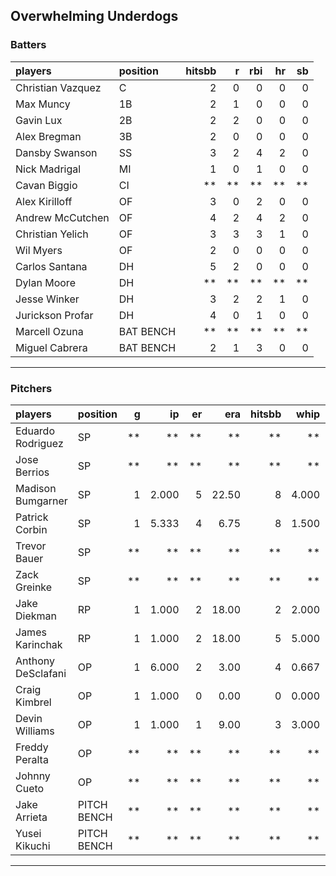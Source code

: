 ## Overwhelming Underdogs

### Batters

 
|players           |position  | hitsbb|  r| rbi| hr| sb| 
|:-----------------|:---------|------:|--:|---:|--:|--:| 
|Christian Vazquez |C         |      2|  0|   0|  0|  0| 
|Max Muncy         |1B        |      2|  1|   0|  0|  0| 
|Gavin Lux         |2B        |      2|  2|   0|  0|  0| 
|Alex Bregman      |3B        |      2|  0|   0|  0|  0| 
|Dansby Swanson    |SS        |      3|  2|   4|  2|  0| 
|Nick Madrigal     |MI        |      1|  0|   1|  0|  0| 
|Cavan Biggio      |CI        |     **| **|  **| **| **| 
|Alex Kirilloff    |OF        |      3|  0|   2|  0|  0| 
|Andrew McCutchen  |OF        |      4|  2|   4|  2|  0| 
|Christian Yelich  |OF        |      3|  3|   3|  1|  0| 
|Wil Myers         |OF        |      2|  0|   0|  0|  0| 
|Carlos Santana    |DH        |      5|  2|   0|  0|  0| 
|Dylan Moore       |DH        |     **| **|  **| **| **| 
|Jesse Winker      |DH        |      3|  2|   2|  1|  0| 
|Jurickson Profar  |DH        |      4|  0|   1|  0|  0| 
|Marcell Ozuna     |BAT BENCH |     **| **|  **| **| **| 
|Miguel Cabrera    |BAT BENCH |      2|  1|   3|  0|  0| 


* * *

### Pitchers

 
|players            |position    |  g|    ip| er|   era| hitsbb|  whip| so|  w| sv| 
|:------------------|:-----------|--:|-----:|--:|-----:|------:|-----:|--:|--:|--:| 
|Eduardo Rodriguez  |SP          | **|    **| **|    **|     **|    **| **| **| **| 
|Jose Berrios       |SP          | **|    **| **|    **|     **|    **| **| **| **| 
|Madison Bumgarner  |SP          |  1| 2.000|  5| 22.50|      8| 4.000|  2|  0|  0| 
|Patrick Corbin     |SP          |  1| 5.333|  4|  6.75|      8| 1.500|  4|  0|  0| 
|Trevor Bauer       |SP          | **|    **| **|    **|     **|    **| **| **| **| 
|Zack Greinke       |SP          | **|    **| **|    **|     **|    **| **| **| **| 
|Jake Diekman       |RP          |  1| 1.000|  2| 18.00|      2| 2.000|  1|  0|  0| 
|James Karinchak    |RP          |  1| 1.000|  2| 18.00|      5| 5.000|  1|  0|  1| 
|Anthony DeSclafani |OP          |  1| 6.000|  2|  3.00|      4| 0.667|  4|  1|  0| 
|Craig Kimbrel      |OP          |  1| 1.000|  0|  0.00|      0| 0.000|  3|  0|  1| 
|Devin Williams     |OP          |  1| 1.000|  1|  9.00|      3| 3.000|  3|  0|  0| 
|Freddy Peralta     |OP          | **|    **| **|    **|     **|    **| **| **| **| 
|Johnny Cueto       |OP          | **|    **| **|    **|     **|    **| **| **| **| 
|Jake Arrieta       |PITCH BENCH | **|    **| **|    **|     **|    **| **| **| **| 
|Yusei Kikuchi      |PITCH BENCH | **|    **| **|    **|     **|    **| **| **| **| 


* * *


